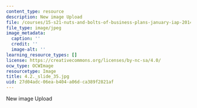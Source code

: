 ```yaml
---
content_type: resource
description: New image Upload
file: /courses/15-s21-nuts-and-bolts-of-business-plans-january-iap-2014/27d04adc06eab404a06dca389f2821af_4.2._slide_35.jpg
file_type: image/jpeg
image_metadata:
  caption: ''
  credit: ''
  image-alt: ''
learning_resource_types: []
license: https://creativecommons.org/licenses/by-nc-sa/4.0/
ocw_type: OCWImage
resourcetype: Image
title: 4.2._slide_35.jpg
uid: 27d04adc-06ea-b404-a06d-ca389f2821af
---
```

New image Upload